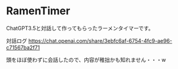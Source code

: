 # RamenTimer
ChatGPT3.5と対話して作ってもらったラーメンタイマーです。

対話ログ
https://chat.openai.com/share/3ebfc6af-6754-4fc9-ae96-c71567ba2f71

頭をほぼ使わずに会話したので、内容が稚拙かも知れません・・・w
